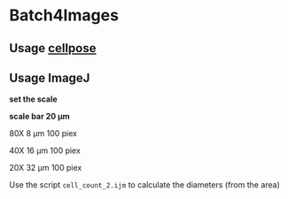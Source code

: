 # Batch4Images
## Usage [cellpose](http://www.cellpose.org/)
## Usage ImageJ

**set the scale**

**scale bar 20 μm**

80X 8 μm 100 piex

40X 16 μm 100 piex

20X 32 μm 100 piex

Use the script `cell_count_2.ijm` to calculate the diameters (from the area)
